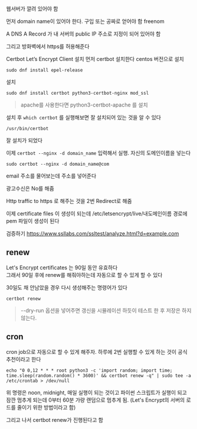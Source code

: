 
웹서버가 깔려 있어야 함

먼저 domain name이 있어야 한다. 구입 또는 공짜로 얻어야 함
freenom

A DNS A Record 가 내 서버의 public IP 주소로 지정이 되어 있어야 함

그리고 방화벽에서 https를 허용해준다


Certbot Let’s Encrypt Client 설치
먼저 certbot 설치한다
centos 버전으로 설치
```
sudo dnf install epel-release
```

설치
```
sudo dnf install certbot python3-certbot-nginx mod_ssl
```

> apache를 사용한다면 python3-certbot-apache 를 설치

설치 후 `which certbot` 를 실행해보면 잘 설치되어 있는 것을 알 수 있다
```
/usr/bin/certbot
```
잘 설치가 되었다

이제 `certbot --nginx -d domain_name` 입력해서 실행. 자신의 도메인이름을 넣는다
```
sudo certbot --nginx -d domain_name@com
```

email 주소를 물어보는데 주소를 넣어준다

광고수신은 No를 해줌

Http traffic to https 로 해주는 것을 2번 Redirect로 해줌

이제 certificate files 이 생성이 되는데 /etc/letsencrypt/live/내도메인이름 경로에 pem 파일이 생성이 된다


검증하기
https://www.ssllabs.com/ssltest/analyze.html?d=example.com


## renew
Let's Encrypt certificates 는 90일 동안 유효하다  
그래서 90일 후에 renew를 해줘야하는데 자동으로 할 수 있게 할 수 있다

30일도 채 안남았을 경우 다시 생성해주는 명령어가 있다
```
certbot renew 
```

> --dry-run 옵션을 넣어주면 갱신을 시뮬레이션 하듯이 테스트 한 후 저장은 하지 않는다.


## cron
cron job으로 자동으로 할 수 있게 해주자. 하루에 2번 실행할 수 있게 하는 것이 공식 추천이라고 한다

```
echo "0 0,12 * * * root python3 -c 'import random; import time; time.sleep(random.random() * 3600)' && certbot renew -q" | sudo tee -a /etc/crontab > /dev/null
```
위 명령은 noon, midnight, 매일 실행이 되는 것이고 파이썬 스크립트가 실행이 되고 
잠깐 멈추게 되는데 0부터 60분 가량 랜덤으로 멈추게 됨. (Let's Encrypt의 서버의 로드를 줄이기 위한 방법이라고 함)

그리고 나서 certbot renew가 진행된다고 함





